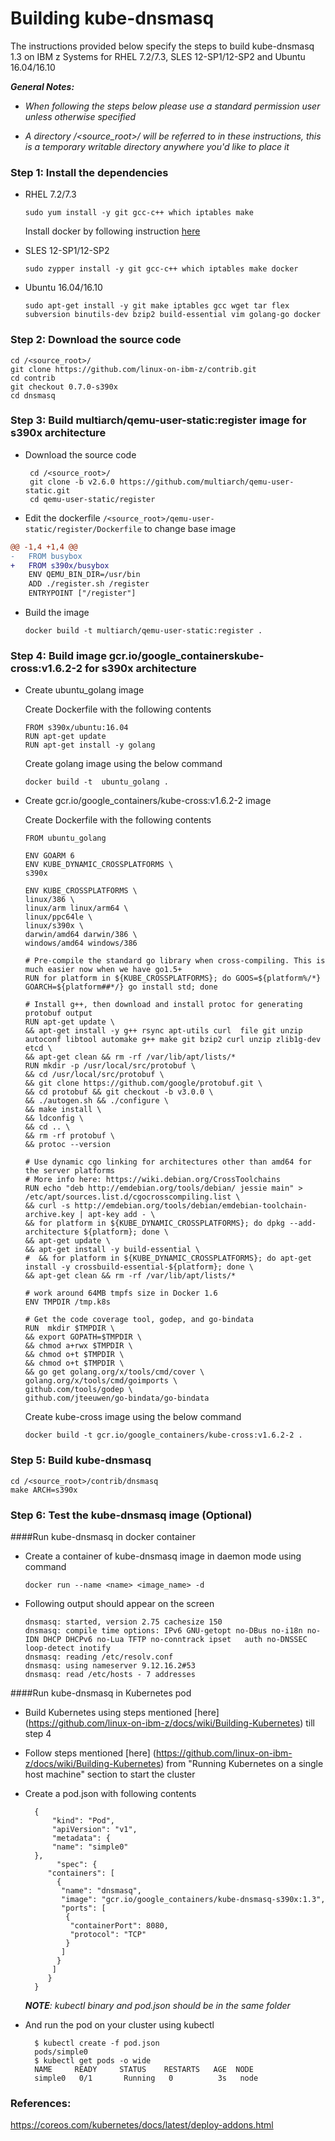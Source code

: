 # Building kube-dnsmasq 


The instructions provided below specify the steps to build kube-dnsmasq 1.3 on IBM z Systems for RHEL 7.2/7.3, SLES 12-SP1/12-SP2 and Ubuntu 16.04/16.10

_**General Notes:**_  
* _When following the steps below please use a standard permission user unless otherwise specified_

* _A directory /\<source_root\>/ will be referred to in these instructions, this is a temporary writable directory anywhere you'd like to place it_

### Step 1: Install the dependencies
   
*   RHEL 7.2/7.3

        sudo yum install -y git gcc-c++ which iptables make

    Install docker by following instruction [here](https://www.ibm.com/developerworks/linux/linux390/docker.html)

*   SLES 12-SP1/12-SP2

        sudo zypper install -y git gcc-c++ which iptables make docker


*   Ubuntu 16.04/16.10

        sudo apt-get install -y git make iptables gcc wget tar flex subversion binutils-dev bzip2 build-essential vim golang-go docker


### Step 2: Download the source code

    cd /<source_root>/
    git clone https://github.com/linux-on-ibm-z/contrib.git
    cd contrib
    git checkout 0.7.0-s390x
    cd dnsmasq


### Step 3: Build multiarch/qemu-user-static:register image for s390x architecture 
   
 * Download the source code

        cd /<source_root>/  
        git clone -b v2.6.0 https://github.com/multiarch/qemu-user-static.git
        cd qemu-user-static/register

 * Edit the dockerfile `/<source_root>/qemu-user-static/register/Dockerfile` to change base image 

  ```diff
  @@ -1,4 +1,4 @@ 
  -   FROM busybox  
  +   FROM s390x/busybox  
      ENV QEMU_BIN_DIR=/usr/bin  
      ADD ./register.sh /register  
      ENTRYPOINT ["/register"] 
  ```

 *  Build the image
 
        docker build -t multiarch/qemu-user-static:register .

### Step 4: Build image gcr.io/google_containerskube-cross:v1.6.2-2 for s390x architecture 

 * Create ubuntu_golang image 
   
   Create Dockerfile with the following contents
    
	```
	FROM s390x/ubuntu:16.04
    RUN apt-get update
    RUN apt-get install -y golang
    ```
	
   Create golang image using the below command

    ```
    docker build -t  ubuntu_golang .
	```

 * Create gcr.io/google_containers/kube-cross:v1.6.2-2 image
  
   Create Dockerfile with the following contents

    ```
    FROM ubuntu_golang

    ENV GOARM 6
    ENV KUBE_DYNAMIC_CROSSPLATFORMS \
    s390x

    ENV KUBE_CROSSPLATFORMS \
    linux/386 \
    linux/arm linux/arm64 \
    linux/ppc64le \
    linux/s390x \
    darwin/amd64 darwin/386 \
    windows/amd64 windows/386

    # Pre-compile the standard go library when cross-compiling. This is much easier now when we have go1.5+
    RUN for platform in ${KUBE_CROSSPLATFORMS}; do GOOS=${platform%/*} GOARCH=${platform##*/} go install std; done

    # Install g++, then download and install protoc for generating protobuf output
    RUN apt-get update \
    && apt-get install -y g++ rsync apt-utils curl  file git unzip autoconf libtool automake g++ make git bzip2 curl unzip zlib1g-dev etcd \
    && apt-get clean && rm -rf /var/lib/apt/lists/*
    RUN mkdir -p /usr/local/src/protobuf \
    && cd /usr/local/src/protobuf \
    && git clone https://github.com/google/protobuf.git \
    && cd protobuf && git checkout -b v3.0.0 \
    && ./autogen.sh && ./configure \
    && make install \
    && ldconfig \
    && cd .. \
    && rm -rf protobuf \
    && protoc --version

    # Use dynamic cgo linking for architectures other than amd64 for the server platforms
    # More info here: https://wiki.debian.org/CrossToolchains
    RUN echo "deb http://emdebian.org/tools/debian/ jessie main" > /etc/apt/sources.list.d/cgocrosscompiling.list \
    && curl -s http://emdebian.org/tools/debian/emdebian-toolchain-archive.key | apt-key add - \
    && for platform in ${KUBE_DYNAMIC_CROSSPLATFORMS}; do dpkg --add-architecture ${platform}; done \
    && apt-get update \
    && apt-get install -y build-essential \
    #  && for platform in ${KUBE_DYNAMIC_CROSSPLATFORMS}; do apt-get install -y crossbuild-essential-${platform}; done \
    && apt-get clean && rm -rf /var/lib/apt/lists/*

    # work around 64MB tmpfs size in Docker 1.6
    ENV TMPDIR /tmp.k8s

    # Get the code coverage tool, godep, and go-bindata
    RUN  mkdir $TMPDIR \
    && export GOPATH=$TMPDIR \
    && chmod a+rwx $TMPDIR \
    && chmod o+t $TMPDIR \
    && chmod o+t $TMPDIR \
    && go get golang.org/x/tools/cmd/cover \
    golang.org/x/tools/cmd/goimports \
    github.com/tools/godep \
    github.com/jteeuwen/go-bindata/go-bindata 
    ```
	
   Create kube-cross image using the below command

    ```
    docker build -t gcr.io/google_containers/kube-cross:v1.6.2-2 .
    ```
	
### Step 5: Build kube-dnsmasq

    cd /<source_root>/contrib/dnsmasq
    make ARCH=s390x

### Step 6: Test the kube-dnsmasq image (Optional)

####Run kube-dnsmasq in docker container

*   Create a container of kube-dnsmasq image in daemon mode using command

        docker run --name <name> <image_name> -d

*   Following output should appear on the screen

        dnsmasq: started, version 2.75 cachesize 150
        dnsmasq: compile time options: IPv6 GNU-getopt no-DBus no-i18n no-IDN DHCP DHCPv6 no-Lua TFTP no-conntrack ipset   auth no-DNSSEC loop-detect inotify
        dnsmasq: reading /etc/resolv.conf
        dnsmasq: using nameserver 9.12.16.2#53
        dnsmasq: read /etc/hosts - 7 addresses

####Run kube-dnsmasq in Kubernetes pod


* Build Kubernetes using steps mentioned [here] (https://github.com/linux-on-ibm-z/docs/wiki/Building-Kubernetes) till step 4

* Follow steps mentioned [here] (https://github.com/linux-on-ibm-z/docs/wiki/Building-Kubernetes) from "Running Kubernetes on a single host machine" section to start the cluster
   
* Create a pod.json with following contents

        {
            "kind": "Pod",
            "apiVersion": "v1",
            "metadata": {
            "name": "simple0"
        },
             "spec": {
           "containers": [
             {
              "name": "dnsmasq",
              "image": "gcr.io/google_containers/kube-dnsmasq-s390x:1.3",
              "ports": [
               {
                "containerPort": 8080,
                "protocol": "TCP"
               }
              ]   
             }
            ]
           }
        }
 
  _**NOTE**: kubectl binary and pod.json should be in the same folder_
   
* And run the pod on your cluster using kubectl
        
        $ kubectl create -f pod.json
        pods/simple0
        $ kubectl get pods -o wide
        NAME     READY     STATUS    RESTARTS   AGE  NODE
        simple0   0/1       Running   0          3s   node

### References:
https://coreos.com/kubernetes/docs/latest/deploy-addons.html
